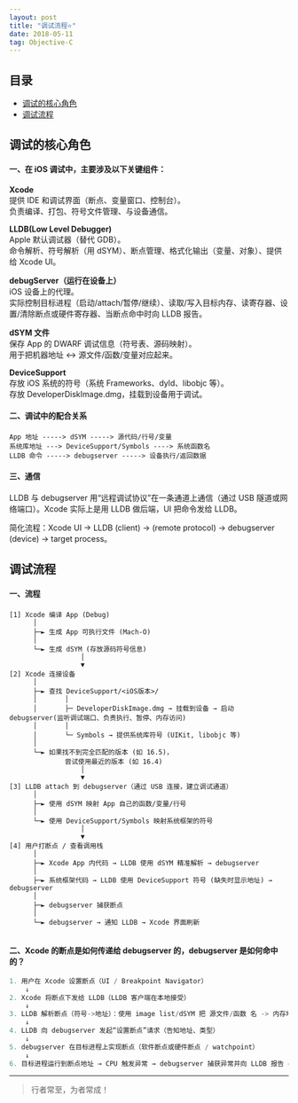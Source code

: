 ```yaml
---
layout: post
title: "调试流程⭐️"
date: 2018-05-11
tag: Objective-C
---
```




## 目录
- [调试的核心角色](#content1)
- [调试流程](#content2)

## <a id="content1">调试的核心角色</a>

#### **一、在 iOS 调试中，主要涉及以下关键组件：**    

**Xcode**     
提供 IDE 和调试界面（断点、变量窗口、控制台）。      
负责编译、打包、符号文件管理、与设备通信。       

**LLDB(Low Level Debugger)**    
Apple 默认调试器（替代 GDB）。   
命令解析、符号解析（用 dSYM）、断点管理、格式化输出（变量、对象）、提供给 Xcode UI。           

**debugServer（运行在设备上）**     
iOS 设备上的代理。   
实际控制目标进程（启动/attach/暂停/继续）、读取/写入目标内存、读寄存器、设置/清除断点或硬件寄存器、当断点命中时向 LLDB 报告。       

**dSYM 文件**   
保存 App 的 DWARF 调试信息（符号表、源码映射）。   
用于把机器地址 ↔ 源文件/函数/变量对应起来。   

**DeviceSupport**     
存放 iOS 系统的符号（系统 Frameworks、dyld、libobjc 等）。    
存放 DeveloperDiskImage.dmg，挂载到设备用于调试。     


#### **二、调试中的配合关系**     

```text
App 地址 -----> dSYM -----> 源代码/行号/变量
系统库地址 ---> DeviceSupport/Symbols ----> 系统函数名
LLDB 命令 -----> debugserver -----> 设备执行/返回数据
```

#### **三、通信**    

LLDB 与 debugserver 用“远程调试协议”在一条通道上通信（通过 USB 隧道或网络端口）。Xcode 实际上是用 LLDB 做后端，UI 把命令发给 LLDB。

简化流程：Xcode UI → LLDB (client) → (remote protocol) → debugserver (device) → target process。


## <a id="content2">调试流程</a>


#### **一、流程**    

```text
[1] Xcode 编译 App (Debug)
      │
      ├─► 生成 App 可执行文件 (Mach-O)
      │
      └─► 生成 dSYM (存放源码符号信息)
                  │
                  ▼
[2] Xcode 连接设备
      │
      ├─► 查找 DeviceSupport/<iOS版本>/
      │       │
      │       ├─ DeveloperDiskImage.dmg → 挂载到设备 → 启动 debugserver(监听调试端口、负责执行、暂停、内存访问)
      │       │
      │       └─ Symbols → 提供系统库符号 (UIKit, libobjc 等)
      │
      └─► 如果找不到完全匹配的版本 (如 16.5)，
              尝试使用最近的版本 (如 16.4)
                  │
                  ▼
[3] LLDB attach 到 debugserver（通过 USB 连接，建立调试通道）
      │
      ├─► 使用 dSYM 映射 App 自己的函数/变量/行号
      │
      └─► 使用 DeviceSupport/Symbols 映射系统框架的符号
                  │
                  ▼
[4] 用户打断点 / 查看调用栈
      │
      ├─► Xcode App 内代码 → LLDB 使用 dSYM 精准解析 → debugserver
      │
      ├─► 系统框架代码 → LLDB 使用 DeviceSupport 符号 (缺失时显示地址) → debugserver
      │
      ├─► debugserver 捕获断点
      │
      └─► debugserver → 通知 LLDB → Xcode 界面刷新


```


#### **二、Xcode 的断点是如何传递给 debugserver 的，debugserver 是如何命中的？**    

```swift
1. 用户在 Xcode 设置断点（UI / Breakpoint Navigator）
    ↓
2. Xcode 将断点下发给 LLDB（LLDB 客户端在本地接受）
    ↓
3. LLDB 解析断点（符号->地址）：使用 image list/dSYM 把 源文件/函数 名 -> 内存地址 映射
    ↓
4. LLDB 向 debugserver 发起“设置断点”请求（告知地址、类型）
    ↓
5. debugserver 在目标进程上实现断点（软件断点或硬件断点 / watchpoint）
    ↓
6. 目标进程运行到断点地址 → CPU 触发异常 → debugserver 捕获异常并向 LLDB 报告 → LLDB 通知 Xcode UI

```

----------
>  行者常至，为者常成！


